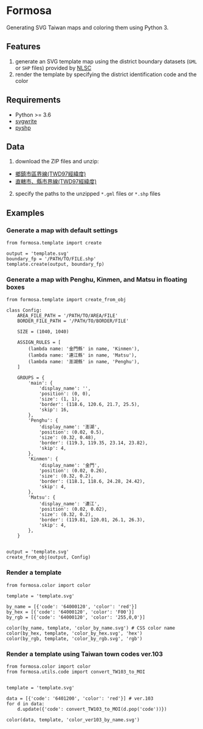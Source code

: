 # Formosa

Generating SVG Taiwan maps and coloring them using Python 3.

## Features

1. generate an SVG template map using the district boundary datasets (`GML` or `SHP` files) provided by [NLSC](https://www.nlsc.gov.tw/)
2. render the template by specifying the district identification code and the color

## Requirements

- Python >= 3.6
- [svgwrite](https://pypi.org/project/svgwrite/)
- [pyshp](https://pypi.org/project/pyshp/)

## Data

1. download the ZIP files and unzip:
  - [鄉鎮市區界線(TWD97經緯度)](https://data.gov.tw/dataset/7441)
  - [直轄市、縣市界線(TWD97經緯度)](https://data.gov.tw/dataset/7442)
2. specify the paths to the unzipped `*.gml` files or `*.shp` files

## Examples

### Generate a map with default settings

```
from formosa.template import create

output = 'template.svg'
boundary_fp = '/PATH/TO/FILE.shp'
template.create(output, boundary_fp)
```

### Generate a map with Penghu, Kinmen, and Matsu in floating boxes

```
from formosa.template import create_from_obj

class Config:
    AREA_FILE_PATH = '/PATH/TO/AREA/FILE'
    BORDER_FILE_PATH = '/PATH/TO/BORDER/FILE'
    
    SIZE = (1040, 1040)
    
    ASSIGN_RULES = [
        (lambda name: '金門縣' in name, 'Kinmen'),
        (lambda name: '連江縣' in name, 'Matsu'),
        (lambda name: '澎湖縣' in name, 'Penghu'),
    ]

    GROUPS = {
        'main': {
            'display_name': '',
            'position': (0, 0),
            'size': (1, 1),
            'border': (118.6, 120.6, 21.7, 25.5),
            'skip': 16,
        },
        'Penghu': {
            'display_name': '澎湖',
            'position': (0.02, 0.5),
            'size': (0.32, 0.48),
            'border': (119.3, 119.35, 23.14, 23.82),
            'skip': 4,
        },
        'Kinmen': {
            'display_name': '金門',
            'position': (0.02, 0.26),
            'size': (0.32, 0.2),
            'border': (118.1, 118.6, 24.28, 24.42),
            'skip': 4,
        },
        'Matsu': {
            'display_name': '連江',
            'position': (0.02, 0.02),
            'size': (0.32, 0.2),
            'border': (119.81, 120.01, 26.1, 26.3),
            'skip': 4,
        },
    }


output = 'template.svg'
create_from_obj(output, Config)
```

### Render a template

```
from formosa.color import color

template = 'template.svg'

by_name = [{'code': '64000120', 'color': 'red'}]
by_hex = [{'code': '64000120', 'color': 'F00'}]
by_rgb = [{'code': '64000120', 'color': '255,0,0'}]

color(by_name, template, 'color_by_name.svg') # CSS color name
color(by_hex, template, 'color_by_hex.svg', 'hex')
color(by_rgb, template, 'color_by_rgb.svg', 'rgb')
```

### Render a template using Taiwan town codes ver.103

```
from formosa.color import color
from formosa.utils.code import convert_TW103_to_MOI


template = 'template.svg'

data = [{'code': '6401200', 'color': 'red'}] # ver.103
for d in data:
    d.update({'code': convert_TW103_to_MOI(d.pop('code'))})

color(data, template, 'color_ver103_by_name.svg')
```
